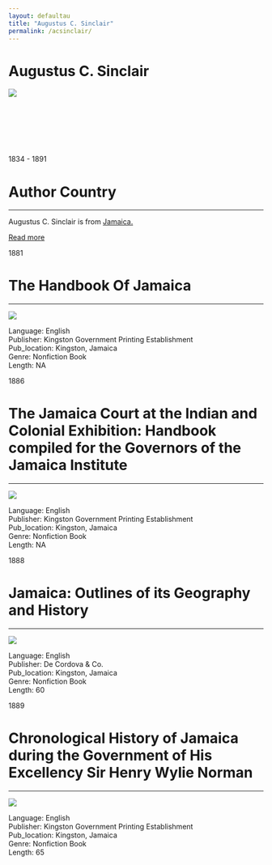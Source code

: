 ```yaml
---
layout: defaultau
title: "Augustus C. Sinclair"
permalink: /acsinclair/
---
```

<!-- partial:index.partial.html -->
<div class="content">
    <h1>Augustus C. Sinclair</h1>
    <div class="quote">
        <div><img src="https://external-preview.redd.it/26U99jlsijIVbAmrAkS12Sy8vsmzXw75z-Ap7cOdCiU.jpg?auto=webp&s=06fd7fd2f9942f7be0a42672fd15f5e3d964cc32" class="logo"></div>
    </div>
    <div class="timeline">
        <div style="padding-bottom:100px;"></div>
        <div class="block">
            <div class="date right"><p class="right">1834 - 1891</p></div>
            <div class="dot"></div>
            <div class="left first">
            <div class="author_country">
                <h1>Author Country</h1><hr>
          <div class="aclocation">  <p>Augustus C. Sinclair is from <a href="{{ site.baseurl }}/4">Jamaica.</a></p></div>
                <div class="acreadmore"><a href="https://en.wikipedia.org/wiki/Augustus_Constantine_Sinclair" target="_blank">Read more</a></div>
            </div>
            </div>
        </div>
        <div class="block">
            <div class="date left"><p class="left">1881</p></div>
            <div class="dot"></div>
            <div class="right hide">
                <h1>The Handbook Of Jamaica</h1><hr>
                <p><img src="https://img.thriftbooks.com/api/images/m/436fdc72efa628696a0910b1c2753d108eceae08.jpg"></p>
                <p>
                Language: English <br/>
                Publisher: Kingston Government Printing Establishment <br/>
                Pub_location: Kingston, Jamaica <br/>
                Genre: Nonfiction Book <br/>
                Length: NA <br/>                </p>
            </div>
        </div>
        <div class="block">
            <div class="date right"><p class="right">1886</p></div>
            <div class="dot"></div>
            <div class="left hide">
                <h1>The Jamaica Court at the Indian and Colonial Exhibition:  Handbook compiled for the Governors of the Jamaica Institute</h1><hr>
                <p><img src="https://pictures.abebooks.com/inventory/md/md22407444163.jpg"></p>
                <p>
                Language: English <br/>
                Publisher: Kingston Government Printing Establishment	 <br/>
                Pub_location: Kingston, Jamaica <br/>
                Genre: Nonfiction Book <br/>
                Length: NA <br/>                </p>
            </div>
            <div class="block">
                <div class="date left"><p class="left">1888</p></div>
                <div class="dot"></div>
                <div class="right hide">
                    <h1>Jamaica: Outlines of its Geography and History</h1><hr>
                    <p><img src="https://t4.ftcdn.net/jpg/03/40/12/49/360_F_340124934_bz3pQTLrdFpH92ekknuaTHy8JuXgG7fi.jpg"></p>
                    <p>
                    Language: English <br/>
                    Publisher: De Cordova & Co.		 <br/>
                    Pub_location: Kingston, Jamaica	 <br/>
                    Genre: Nonfiction Book <br/>
                    Length: 60 <br/>                </p>
                </div>
            </div>
            <div class="block">
                <div class="date right"><p class="right">1889</p></div>
                <div class="dot"></div>
                <div class="left hide">
                    <h1>Chronological History of Jamaica during the Government of His Excellency Sir Henry Wylie Norman</h1><hr>
                    <p><img src="https://t4.ftcdn.net/jpg/03/40/12/49/360_F_340124934_bz3pQTLrdFpH92ekknuaTHy8JuXgG7fi.jpg"></p>
                    <p>
                    Language: English <br/>
                    Publisher: Kingston Government Printing Establishment	 <br/>
                    Pub_location: Kingston, Jamaica <br/>
                    Genre: Nonfiction Book <br/>
                    Length: 65 <br/>                </p>
                </div>
               </div>
  <!-- partial -->
<script src='https://cdnjs.cloudflare.com/ajax/libs/jquery/3.1.1/jquery.min.js'></script><script  src="{{ site.baseurl }}/assets/js/authorscript.js"></script>